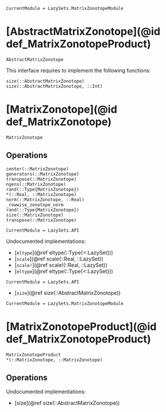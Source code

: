 ```@meta
CurrentModule = LazySets.MatrixZonotopeModule
```

# [AbstractMatrixZonotope](@id def_MatrixZonotopeProduct)
```@docs
AbstractMatrixZonotope
```

This interface requires to implement the following functions:
```@docs
size(::AbstractMatrixZonotope)
size(::AbstractMatrixZonotope, ::Int)
```

# [MatrixZonotope](@id def_MatrixZonotope)

```@docs
MatrixZonotope
```

## Operations

```@docs
center(::MatrixZonotope)
generators(::MatrixZonotope)
transpose(::MatrixZonotope)
ngens(::MatrixZonotope)
rand(::Type{MatrixZonotope})
*(::Real, ::MatrixZonotope)
norm(::MatrixZonotope, ::Real)
_rowwise_zonotope_norm
rand(::Type{MatrixZonotope})
size(::MatrixZonotope)
transpose(::MatrixZonotope)
```

```@meta
CurrentModule = LazySets.API
```

Undocumented implementations:
* [`eltype`](@ref eltype(::Type{<:LazySet}))
* [`scale`](@ref scale(::Real, ::LazySet))
* [`scale!`](@ref scale!(::Real, ::LazySet))
* [`eltype`](@ref eltype(::Type{<:LazySet}))
```@meta
CurrentModule = LazySets.API
```
* [`size`](@ref size(::AbstractMatrixZonotope))

```@meta
CurrentModule = LazySets.MatrixZonotopeModule
```

# [MatrixZonotopeProduct](@id def_MatrixZonotopeProduct)
```@docs
MatrixZonotopeProduct
*(::MatrixZonotope, ::MatrixZonotope)
```
## Operations 
Undocumented implementations:
* [size](@ref size(::AbstractMatrixZonotope))
